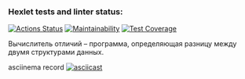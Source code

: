 ### Hexlet tests and linter status:
[![Actions Status](https://github.com/pro-vitaliy/java-project-71/actions/workflows/hexlet-check.yml/badge.svg)](https://github.com/pro-vitaliy/java-project-71/actions)
[![Maintainability](https://api.codeclimate.com/v1/badges/f3ca330d96cbd513eeb9/maintainability)](https://codeclimate.com/github/pro-vitaliy/java-project-71/maintainability)
[![Test Coverage](https://api.codeclimate.com/v1/badges/f3ca330d96cbd513eeb9/test_coverage)](https://codeclimate.com/github/pro-vitaliy/java-project-71/test_coverage)

Вычислитель отличий – программа, определяющая разницу между двумя структурами данных.

asciinema record
[![asciicast](https://asciinema.org/a/4g7F7sMUBmnDjk24zXUcSeEXl.svg)](https://asciinema.org/a/4g7F7sMUBmnDjk24zXUcSeEXl)